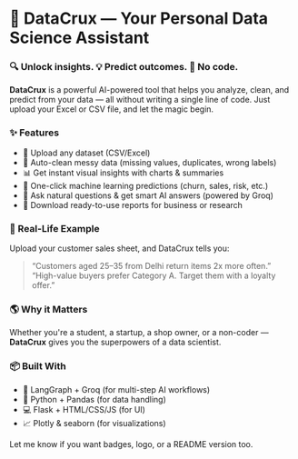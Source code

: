 # 🚀 DataCrux — Your Personal Data Science Assistant

### 🔍 Unlock insights. 💡 Predict outcomes. 🧠 No code.

**DataCrux** is a powerful AI-powered tool that helps you analyze, clean, and predict from your data — all without writing a single line of code. Just upload your Excel or CSV file, and let the magic begin.

### ✨ Features

* 📂 Upload any dataset (CSV/Excel)
* 🧼 Auto-clean messy data (missing values, duplicates, wrong labels)
* 📊 Get instant visual insights with charts & summaries
* 🧠 One-click machine learning predictions (churn, sales, risk, etc.)
* 🤖 Ask natural questions & get smart AI answers (powered by Groq)
* 📁 Download ready-to-use reports for business or research

### 🧵 Real-Life Example

Upload your customer sales sheet, and DataCrux tells you:

> “Customers aged 25–35 from Delhi return items 2x more often.”
> “High-value buyers prefer Category A. Target them with a loyalty offer.”

### 🌎 Why it Matters

Whether you're a student, a startup, a shop owner, or a non-coder — **DataCrux** gives you the superpowers of a data scientist.

### 📦 Built With

* 🧠 LangGraph + Groq (for multi-step AI workflows)
* 🐍 Python + Pandas (for data handling)
* 💻 Flask + HTML/CSS/JS (for UI)
* 📈 Plotly & seaborn (for visualizations)



Let me know if you want badges, logo, or a README version too.
